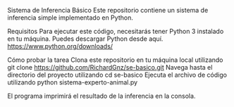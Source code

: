 Sistema de Inferencia Básico
Este repositorio contiene un sistema de inferencia simple implementado en Python.

Requisitos
Para ejecutar este código, necesitarás tener Python 3 instalado en tu máquina. Puedes descargar Python desde aquí.
https://www.python.org/downloads/

Cómo probar la tarea
Clona este repositorio en tu máquina local utilizando git clone https://github.com/RichardGnz/se-basico.git
Navega hasta el directorio del proyecto utilizando cd se-basico
Ejecuta el archivo de código utilizando python sistema-experto-animal.py

El programa imprimirá el resultado de la inferencia en la consola.
